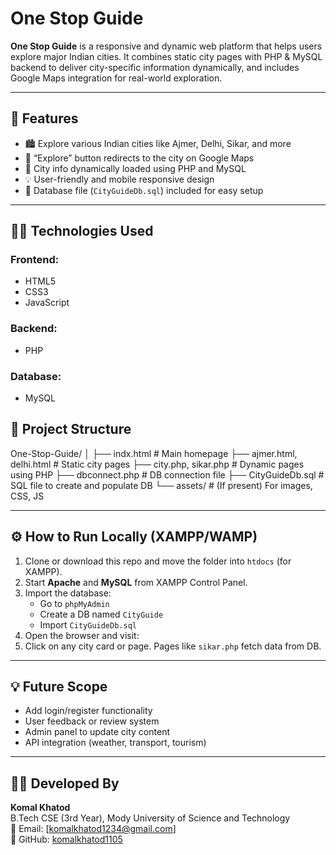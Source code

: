 # One Stop Guide

**One Stop Guide** is a responsive and dynamic web platform that helps users explore major Indian cities. It combines static city pages with PHP & MySQL backend to deliver city-specific information dynamically, and includes Google Maps integration for real-world exploration.

---

## 🚀 Features

- 🏙️ Explore various Indian cities like Ajmer, Delhi, Sikar, and more
- 📍 “Explore” button redirects to the city on Google Maps
- 🧠 City info dynamically loaded using PHP and MySQL
- 💡 User-friendly and mobile responsive design
- 🧾 Database file (`CityGuideDb.sql`) included for easy setup

---

## 🧑‍💻 Technologies Used

### Frontend:
- HTML5
- CSS3
- JavaScript

### Backend:
- PHP

### Database:
- MySQL
  
## 📁 Project Structure

One-Stop-Guide/
│
├── indx.html # Main homepage
├── ajmer.html, delhi.html # Static city pages
├── city.php, sikar.php # Dynamic pages using PHP
├── dbconnect.php # DB connection file
├── CityGuideDb.sql # SQL file to create and populate DB
└── assets/ # (If present) For images, CSS, JS


---

## ⚙️ How to Run Locally (XAMPP/WAMP)

1. Clone or download this repo and move the folder into `htdocs` (for XAMPP).
2. Start **Apache** and **MySQL** from XAMPP Control Panel.
3. Import the database:
   - Go to `phpMyAdmin`
   - Create a DB named `CityGuide`
   - Import `CityGuideDb.sql`
4. Open the browser and visit:
5.  Click on any city card or page. Pages like `sikar.php` fetch data from DB.

---

## 💡 Future Scope

- Add login/register functionality
- User feedback or review system
- Admin panel to update city content
- API integration (weather, transport, tourism)

---

## 🙋‍♀️ Developed By

**Komal Khatod**  
B.Tech CSE (3rd Year), Mody University of Science and Technology  
📧 Email: [komalkhatod1234@gmail.com]  
🔗 GitHub: [komalkhatod1105](https://github.com/komalkhatod1105)







